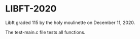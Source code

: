 # LIBFT-2020

Libft graded 115 by the holy moulinette on December 11, 2020.

The test-main.c file tests all functions.
